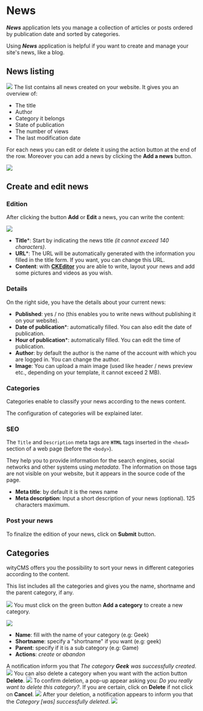 # News

***News*** application lets you manage a collection of articles or posts ordered by publication date and sorted by categories.

Using ***News*** application is helpful if you want to create and manage your site's news, like a blog. 

## News listing
![](news-01.png)
The list contains all news created on your website. It gives you an overview of: 

* The title 
* Author
* Category it belongs
* State of publication
* The number of views
* The last modification date

For each news you can edit or delete it using the action button at the end of the row. 
Moreover you can add a news by clicking the **Add a news** button.

![](news-02.png)

## Create and edit news

### Edition

After clicking the button **Add** or **Edit** a news, you can write the content:

![](post-news-02.png)

* **Title***: Start by indicating the news title *(it cannot exceed 140 characters)*.
* **URL***: The URL will be automatically generated with the information you filled in the title form. If you want, you can change this URL.
* **Content**: with **[CKEditor](http://docs.ckeditor.com/)** you are able to write, layout your news and add some pictures and videos as you wish.

### Details

On the right side, you have the details about your current news:

* **Published**: yes / no (this enables you to write news without publishing it on your website).
* **Date of publication***: automatically filled. You can also edit the date of publication.
*  **Hour of publication***: automatically filled. You can edit the time of publication.
* **Author**: by default the author is the name of the account with which you are logged in. You can change the author.
* **Image**: You can upload a main image (used like header / news preview etc., depending on your template, it cannot exceed 2 MB).

### Categories

Categories enable to classify your news according to the news content. 

The configuration of categories will be explained later. 

### SEO

The `Title` and `Description` meta tags are **`HTML`** tags inserted in the `<head>` section of a web page (before the `<body>`). 

They help you to provide information for the search engines, social networks and other systems using *metadata*. The information on those tags are not visible on your website, but it appears in the source code of the page.

* **Meta title**: by default it is the news name
* **Meta description**: Input a short description of your news (optional). 125 characters maximum.

### Post your news

To finalize the edition of your news, click on **Submit** button. 

## Categories

wityCMS offers you the possibility to sort your news in different categories according to the content.

This list includes all the categories and gives you the name, shortname and the parent category, if any.

![](news-04.png)
You must click on the green button **Add a category** to create a new category.

![](news-05.png)

* **Name**: fill with the name of your category (e.g: Geek)
* **Shortname**: specify a "shortname" if you want (e.g: geek)
* **Parent**: specify if it is a sub category (e.g: Game)
* **Actions**: *create* or *abandon*

A notification inform you that *The category **Geek** was successfully created*.
![](news-06.png)
You can also delete a category when you want with the action button **Delete**. 
![](news-07.png)
To confirm deletion, a pop-up appear asking you: *Do you really want to delete this category?*.
If you are certain, click on **Delete** if not click on **Cancel**.
![](news-08.png)
After your deletion, a notification appears to inform you that the *Category [was] successfully deleted*. 
![](news-09.png)